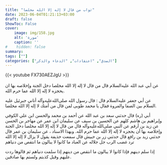 ```yaml
---
title: "ثواب من قال لا إله إلا الله مخلصا"
date: 2023-06-04T01:21:13+03:00
draft: false
ShowToc: False
cover:
    image: img/158.jpg
    alt: 'صورة'
    caption: ''
#    hidden: false
summary: 
tags: [""]
categories: ["الصدق", "اعتقادات", "الدعاء والذكر"]
---
```

{{< youtube FX730AEZJgU >}}  
 <br>
عن أبي عبد الله عليه‌السلام قال من قال لا إله
إلا الله مخلصا دخل الجنة وإخلاصه بها ان يحجزه لا إله إلا الله عما
حرم الله.

عن أبي جعفر عليه‌السلام قال : قال رسول الله صلى‌الله‌عليه‌وآله أتاني جبرئيل عليه
السلام بين الصفا والمروة فقال يا محمد طوبى لمن قال من أمتك لا إله إلا
الله مخلصا.

أبي (ره) قال حدثني سعد بن عبد الله عن أحمد بن محمد والحسن
ابن علي الكوفي وإبراهيم بن هاشم كلهم عن الحسين بن سيف عن سليمان
ابن عمر عن مهاجر بن الحسن عن زيد بن أرقم عن النبي صلى‌الله‌عليه‌وآله قال
من قال لا إله إلا الله مخلصا دخل الجنة وإخلاصه بها أن يحجزه لا إله
إلا الله عما حرم الله.
وبهذا الاسناد ، عن سليمان بن عمر قال حدثني زيد بن رافع قال
حدثني زر بن حبيش قال سمعت حذيفة يقول لا يزال لا إله إلا الله ترد
غضب الرب جل جلاله عن العباد ما كانوا لا يبالون ما انتقص من دنياهم
 
إذا سلم دينهم فإذا كانوا لا يبالون ما انتقص من دينهم إذا سلمت دنياهم
ثم قالوها ردت عليهم وقيل كذبتم ولستم بها صادقين.

